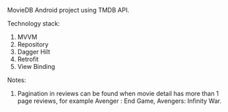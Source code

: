 MovieDB Android project using TMDB API.

Technology stack:
1. MVVM
2. Repository
3. Dagger Hilt
4. Retrofit
5. View Binding

Notes:
1. Pagination in reviews can be found when movie detail has more than 1 page reviews, for example Avenger : End Game, Avengers: Infinity War. 